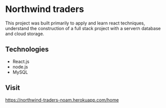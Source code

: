 # Northwind traders

This project was built primarily to apply and learn react techniques,
understand the construction of a full stack project with a serverת database and cloud storage.

## Technologies

- React.js
- node.js
- MySQL

## Visit
https://northwind-traders-noam.herokuapp.com/home
